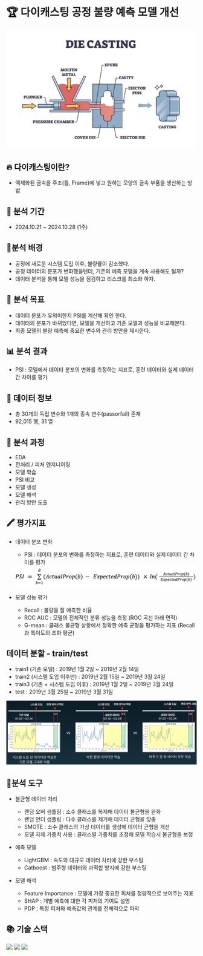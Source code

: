 # 🏆 다이캐스팅 공정 불량 예측 모델 개선

<img src="https://github.com/yesolee/LS_Die_casting/blob/main/img/die_casting.jpg" width="500">

## 🔥 다이캐스팅이란?
- 액체화된 금속을 주조(틀, Frame)에 넣고 원하는 모양의 금속 부품을 생산하는 방법

## 📆 분석 기간
- 2024.10.21 ~ 2024.10.28 (1주)

## 🤔분석 배경
- 공정에 새로운 시스템 도입 이후, 불량률이 감소했다.
- 공정 데이터의 분포가 변화했을텐데, 기존의 예측 모델을 계속 사용해도 될까?
- 데이터 분석을 통해 모델 성능을 점검하고 리스크를 최소화 하자.

## 🚩 분석 목표
- 데이터 분포가 유의미한지 PSI를 계산해 확인 한다.
- 데이터의 분포가 바뀌었다면, 모델을 개선하고 기존 모델과 성능을 비교해본다.
- 최종 모델의 불량 예측에 중요한 변수와 관리 방안을 제시한다.

## 📊 분석 결과
- PSI : 모델에서 데이터 분포의 변화를 측정하는 지표로, 훈련 데이터와 실제 데이터 간 차이를 평가


## 📄 데이터 정보
- 총 30개의 독립 변수와 1개의 종속 변수(passorfail) 존재
- 92,015 행, 31 열

## 🔎 분석 과정
- EDA
- 전처리 / 피처 엔지니어링
- 모델 학습
- PSI 비교
- 모델 생성
- 모델 해석
- 관리 방안 도출

## 🖍 평가지표
- 데이터 분포 변화
    - PSI : 데이터 분포의 변화를 측정하는 지표로, 훈련 데이터와 실제 데이터 간 차이를 평가
    
    <img src="https://github.com/yesolee/LS_Die_casting/blob/main/img/psi.jpg">

- 모델 성능 평가
    - Recall : 불량을 잘 예측한 비율
    - ROC AUC : 모델의 전체적인 분류 성능을 측정 (ROC 곡선 아래 면적)
    - G-mean : 클래스 불균형 상황에서 정확한 예측 균형을 평가하는 지표 (Recall과 특이도의 조화 평균)

## 데이터 분할 - train/test
- train1 (기존 모델) : 2019년 1월 2일 ~ 2019년 2월 14일
- train2 (시스템 도입 이후만) : 2019년 2월 15일 ~ 2019년 3월 24일
- train3 (기존 + 시스템 도입 이후) : 2019년 1월 2일 ~ 2019년 3월 24일
- test : 2019년 3월 25일 ~ 2019년 3월 31일

<img src="https://github.com/yesolee/LS_Die_casting/blob/main/img/models.jpg">

## 🔧분석 도구
- 불균형 데이터 처리
    - 랜덤 오버 샘플링 : 소수 클래스를 복제해 데이터 불균형을 완화
    - 랜덤 언더 샘플링 : 다수 클래스를 제거해 데이터 균형을 맞춤
    - SMOTE : 소수 클래스의 가상 데이터를 생성해 데이터 균형을 개선
    - 모델 자체 가중치 사용 : 클래스별 가중치를 조정해 모델 학습시 불균형을 보정

- 예측 모델
    - LightGBM : 속도와 대규모 데이터 처리에 강한 부스팅
    - Catboost : 범주형 데이터와 과적합 방지에 강한 부스팅

- 모델 해석
    - Feature Importance : 모델에 가장 중요한 피처를 정량적으로 보여주는 지표
    - SHAP : 개별 예측에 대한 각 피처의 기여도 설명
    - PDP : 특정 피처와 예측값의 관계를 전체적으로 파악


## 📚 기술 스택
<img src="https://img.shields.io/badge/python-3776AB?style=for-the-badge&logo=python&logoColor=white"> 
<img src="https://img.shields.io/badge/pandas-150458?style=for-the-badge&logo=pandas&logoColor=white">
<img src="https://img.shields.io/badge/SciPy-8CAAE6?style=for-the-badge&logo=SciPy&logoColor=white">
